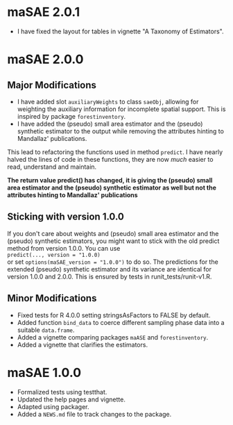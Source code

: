 # maSAE 2.0.1

* I have fixed the layout for tables in vignette "A Taxonomy of Estimators".

# maSAE 2.0.0

## Major Modifications
* I have added slot `auxiliaryWeights` to class `saeObj`, allowing for weighting 
the auxiliary information for incomplete spatial support. This is inspired by
package `forestinventory`.
* I have added the (pseudo) small area estimator and the (pseudo) synthetic
estimator to the output while removing the attributes hinting to Mandallaz'
publications.

This lead to refactoring the functions used in method `predict`.
I have nearly halved the lines of code in these functions, they are now _much_ 
easier to read, understand and maintain.

__The return value predict() has changed, it is giving 
the (pseudo) small area estimator and the (pseudo) synthetic estimator as well 
but not the attributes hinting to Mandallaz'
publications__

## Sticking with version 1.0.0
If you don't care about weights and (pseudo) small area estimator and the (pseudo) synthetic
estimators, you might want to stick with the old predict method from version 1.0.0. 
You can use  
`predict(..., version = "1.0.0)`  
or set 
`options(maSAE_version = "1.0.0")`
to do so.
The predictions for the extended (pseudo) synthetic estimator and its variance
are identical for version 1.0.0 and 2.0.0. This is ensured by tests in
runit\_tests/runit-v1.R.

## Minor Modifications
* Fixed tests for R 4.0.0 setting stringsAsFactors to FALSE by default.
* Added function `bind_data` to coerce different sampling phase data into a
  suitable `data.frame`.
* Added a vignette comparing packages `maASE` and `forestinventory`.
* Added a vignette that clarifies the estimators.

# maSAE 1.0.0

* Formalized tests using testthat.
* Updated the help pages and vignette.
* Adapted using packager.
* Added a `NEWS.md` file to track changes to the package.




